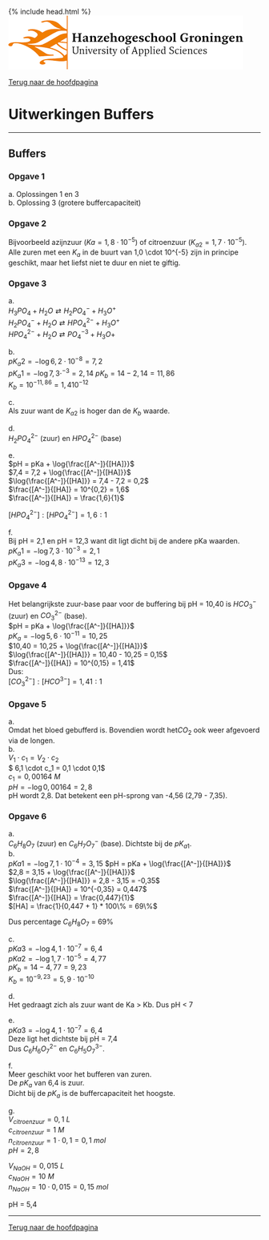 {% include head.html %}
![Hanze](../hanze/hanze.png)

[Terug naar de hoofdpagina ](../index.md)

# Uitwerkingen Buffers

---

## Buffers

### Opgave 1


a. Oplossingen 1 en 3  
b. Oplossing 3 (grotere buffercapaciteit)  

### Opgave 2
Bijvoorbeeld azijnzuur ($Ka = 1,8 \cdot 10^{-5}$) of citroenzuur ($K_{a2} = 1,7 \cdot 10^{-5}$). Alle zuren met een $K_a$ in de buurt van 1,0 \cdot 10^{-5} zijn in principe geschikt, maar het liefst niet te duur en niet te giftig.  

### Opgave 3

a.  
$H_3PO_4  + H_2O \rightleftarrows H_2PO_4^- + H_3O^+$  
$H_2PO_4^- + H_2O \rightleftarrows HPO_4^{2-} + H_3O^+$  
$HPO_4^{2-} + H_2O \rightleftarrows PO_4^{-3} + H_3O+$  

b.  
$pK_a2 = -\log{6,2 \cdot 10^{-8}} = 7,2$  
$pK_a1 = -\log{7,3 \cdot^{-3}} = 2,14$
$pK_b = 14 - 2,14 = 11,86$  
$K_b = 10^{-11,86} = 1,4 10^{-12}$  

c.  
Als zuur want de $K_{a2}$ is hoger dan de $K_b$ waarde.  

d.  
$H_2PO_4^{2-}$ (zuur) en $HPO_4^{2-}$ (base)  

e.  
$pH = pKa + \log{\frac{[A^-]}{[HA]}}$  
$7,4 = 7,2 + \log{\frac{[A^-]}{[HA]}}$  
$\log{\frac{[A^-]}{[HA]}} = 7,4 - 7,2 = 0,2$  
$\frac{[A^-]}{[HA]} = 10^{0,2} = 1,6$  
$\frac{[A^-]}{[HA]} = \frac{1,6}{1}$  

$[HPO_4^{2-}]: [HPO_4^{2-}] = 1,6:1$  

f.  
Bij pH = 2,1 en pH = 12,3 want dit ligt dicht bij de andere pKa waarden.  
$pK_a1 = -\log{7,3 \cdot 10^{-3}} = 2,1$  
$pK_a3 = -\log{4,8 \cdot 10^{-13}} = 12,3$  


### Opgave 4

Het belangrijkste zuur-base paar voor de buffering bij pH = 10,40 is $HCO_3^-$ (zuur) en $CO_3^{2-}$ (base).  
$pH = pKa + \log{\frac{[A^-]}{[HA]}}$  
$pK_a = -\log{5,6 \cdot 10^{-11}} = 10,25$  
$10,40 = 10,25 + \log{\frac{[A^-]}{[HA]}}$  
$\log{\frac{[A^-]}{[HA]}} = 10,40 - 10,25 = 0,15$  
$\frac{[A^-]}{[HA]} = 10^{0,15} = 1,41$  
Dus:  
$[CO_3^{2-}]:[HCO^{3-}] = 1,41:1$  

### Opgave 5

a.  
Omdat het bloed gebufferd is. Bovendien wordt het$CO_2$ ook weer afgevoerd via de longen.  
b.  
$V_1 \cdot c_1 = V_2 \cdot c_2$  
$ 6,1 \cdot c_1 = 0,1 \cdot 0,1$  
$c_1 = 0,00164 \ M$  
$pH = -\log{0,00164} = 2,8$  
pH wordt 2,8. Dat betekent een pH-sprong van -4,56 (2,79 - 7,35).  

### Opgave 6

a.  
$C_6H_8O_7$ (zuur) en $C_6H_7O_7^-$ (base). Dichtste bij de $pK_{a1}$.  
b.  
$pKa1 = -\log{7,1 \cdot 10^{-4}} = 3,15$
$pH = pKa + \log{\frac{[A^-]}{[HA]}}$  
$2,8 = 3,15 + \log{\frac{[A^-]}{[HA]}}$  
$\log{\frac{[A^-]}{[HA]}} = 2,8 - 3,15 = -0,35$  
$\frac{[A^-]}{[HA]} = 10^{-0,35} = 0,447$  
$\frac{[A^-]}{[HA]} = \frac{0,447}{1}$  
$[HA] = \frac{1}{0,447 + 1} * 100\% = 69\%$  

Dus percentage $C_6H_8O_7$ = 69%  


c.  
$pK{a3} = -\log{4,1 \cdot 10^{-7}} = 6,4$  
$pK{a2} = -\log{1,7 \cdot 10^{-5}} = 4,77$  
$pK_b = 14 - 4,77 = 9,23$  
$K_b = 10^{-9,23} = 5,9 \cdot 10^{-10}$  

d.  
Het gedraagt zich als zuur want de Ka > Kb. Dus pH < 7  

e.  
$pK{a3} = -\log{4,1 \cdot 10^{-7}} = 6,4$  
Deze ligt het dichtste bij pH = 7,4  
Dus $C_6H_6O_7^{2-}$ en $C_6H_5O_7^{3-}$.  

f.  
Meer geschikt voor het bufferen van zuren.  
De $pK_a$ van 6,4 is zuur.  
Dicht bij de $pK_a$ is de buffercapaciteit het hoogste.  

g.  
$V_{citroenzuur} = 0,1 \ L$  
$c_{citroenzuur} = 1 \ M$  
$n_{citroenzuur} = 1 \cdot 0,1 = 0,1 \ mol$  
$pH = 2,8$  


$V_{NaOH} = 0,015 \ L$  
$c_{NaOH} = 10 \ M$  
$n_{NaOH} = 10 \cdot 0,015 = 0,15 \ mol$  

pH = 5,4  


--- 

[Terug naar de hoofdpagina ](../index.md)

